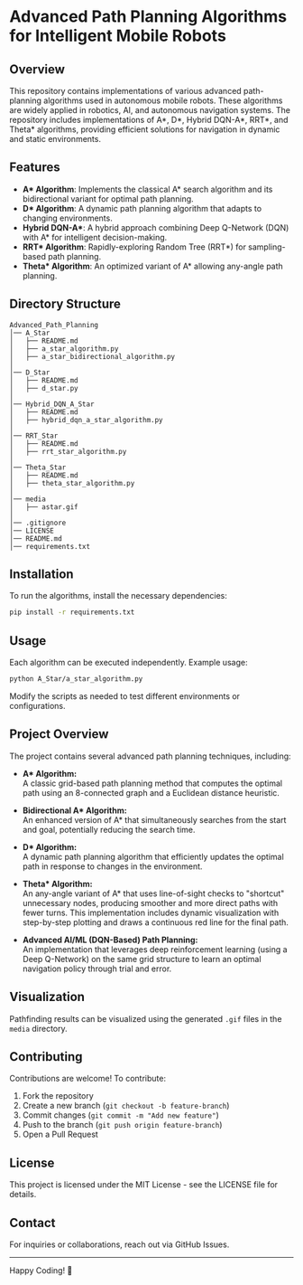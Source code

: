 # Advanced Path Planning Algorithms for Intelligent Mobile Robots

## Overview
This repository contains implementations of various advanced path-planning algorithms used in autonomous mobile robots. These algorithms are widely applied in robotics, AI, and autonomous navigation systems. The repository includes implementations of A*, D*, Hybrid DQN-A*, RRT*, and Theta* algorithms, providing efficient solutions for navigation in dynamic and static environments.

## Features
- **A\* Algorithm**: Implements the classical A\* search algorithm and its bidirectional variant for optimal path planning.
- **D\* Algorithm**: A dynamic path planning algorithm that adapts to changing environments.
- **Hybrid DQN-A\***: A hybrid approach combining Deep Q-Network (DQN) with A\* for intelligent decision-making.
- **RRT\* Algorithm**: Rapidly-exploring Random Tree (RRT\*) for sampling-based path planning.
- **Theta\* Algorithm**: An optimized variant of A\* allowing any-angle path planning.

## Directory Structure
```plaintext
Advanced_Path_Planning
│── A_Star
│   ├── README.md
│   ├── a_star_algorithm.py
│   ├── a_star_bidirectional_algorithm.py
│
│── D_Star
│   ├── README.md
│   ├── d_star.py
│
│── Hybrid_DQN_A_Star
│   ├── README.md
│   ├── hybrid_dqn_a_star_algorithm.py
│
│── RRT_Star
│   ├── README.md
│   ├── rrt_star_algorithm.py
│
│── Theta_Star
│   ├── README.md
│   ├── theta_star_algorithm.py
│
│── media
│   ├── astar.gif
│
│── .gitignore
│── LICENSE
│── README.md
│── requirements.txt
```

## Installation
To run the algorithms, install the necessary dependencies:
```sh
pip install -r requirements.txt
```

## Usage
Each algorithm can be executed independently. Example usage:
```sh
python A_Star/a_star_algorithm.py
```

Modify the scripts as needed to test different environments or configurations.

## Project Overview

The project contains several advanced path planning techniques, including:

- **A\* Algorithm:**  
  A classic grid-based path planning method that computes the optimal path using an 8-connected graph and a Euclidean distance heuristic.

- **Bidirectional A\* Algorithm:**  
  An enhanced version of A\* that simultaneously searches from the start and goal, potentially reducing the search time.

- **D\* Algorithm:**  
  A dynamic path planning algorithm that efficiently updates the optimal path in response to changes in the environment.

- **Theta\* Algorithm:**  
  An any-angle variant of A\* that uses line-of-sight checks to "shortcut" unnecessary nodes, producing smoother and more direct paths with fewer turns. This implementation includes dynamic visualization with step-by-step plotting and draws a continuous red line for the final path.

- **Advanced AI/ML (DQN-Based) Path Planning:**  
  An implementation that leverages deep reinforcement learning (using a Deep Q-Network) on the same grid structure to learn an optimal navigation policy through trial and error.

## Visualization
Pathfinding results can be visualized using the generated `.gif` files in the `media` directory.

## Contributing
Contributions are welcome! To contribute:
1. Fork the repository
2. Create a new branch (`git checkout -b feature-branch`)
3. Commit changes (`git commit -m "Add new feature"`)
4. Push to the branch (`git push origin feature-branch`)
5. Open a Pull Request

## License
This project is licensed under the MIT License - see the LICENSE file for details.

## Contact
For inquiries or collaborations, reach out via GitHub Issues.

---
Happy Coding! 🚀

